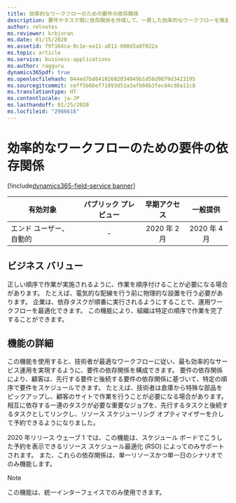 ```yaml
---
title: 効率的なワークフローのための要件の依存関係
description: 要件やタスク間に依存関係を作成して、一貫した効率的なワークフローを推進するために必要な順序で実行されるようにします。
author: relnotes
ms.reviewer: krbjoran
ms.date: 01/15/2020
ms.assetid: f9f164ca-0c1e-ea11-a811-000d3a8f022a
ms.topic: article
ms.service: business-applications
ms.author: ragguru
dynamics365pdf: true
ms.openlocfilehash: 044ed7bd84102682034049b1d58d9879d3423195
ms.sourcegitcommit: ceff5b6bef71093d51a3afb60b3fecd4cd8a11c8
ms.translationtype: HT
ms.contentlocale: ja-JP
ms.lasthandoff: 01/25/2020
ms.locfileid: "2986616"
---
```

# <a name="requirement-dependency-for-efficient-workflow"></a>効率的なワークフローのための要件の依存関係
[!include[dynamics365-field-service banner](../includes/dynamics365-field-service.md)]

| 有効対象    |  パブリック プレビュー | 早期アクセス | 一般提供 | 
| ---------- | :----------: |:----------: |:----------: |
|エンド ユーザー、自動的|-|2020 年 2 月| 2020 年 4 月|


## <a name="business-value"></a>ビジネス バリュー
<!-- bv start -->
正しい順序で作業が実施されるように、作業を順序付けることが必要になる場合があります。 たとえば、電気的な配線を行う前に物理的な設置を行う必要があります。 企業は、依存タスクが順番に実行されるようにすることで、運用ワークフローを最適化できます。 この機能により、組織は特定の順序で作業を完了することができます。
<!-- bv end -->



## <a name="feature-details"></a>機能の詳細
<!--feature detail start -->
この機能を使用すると、技術者が最適なワークフローに従い、最も効率的なサービス運用を実現するように、要件の依存関係を構成できます。 要件の依存関係により、顧客は、先行する要件と後続する要件の依存関係に基づいて、特定の順序で要件をスケジュールできます。 たとえば、技術者は倉庫から特殊な部品をピックアップし、顧客のサイトで作業を行うことが必要になる場合があります。 相互に依存する一連のタスクが必要な重要なジョブを、先行するタスクと後続するタスクとしてリンクし、リソース スケジューリング オプティマイザーを介して予約できるようになりました。 
 
2020 年リリース ウェーブ 1 では、この機能は、スケジュール ボードでこうした予約を表示できるリソース スケジュール最適化 (RSO) によってのみサポートされます。 また、これらの依存関係は、単一リソースかつ単一日のシナリオでのみ機能します。
<!--feature detail end -->


> [!NOTE]
> この機能は、統一インターフェイスでのみ使用できます。






